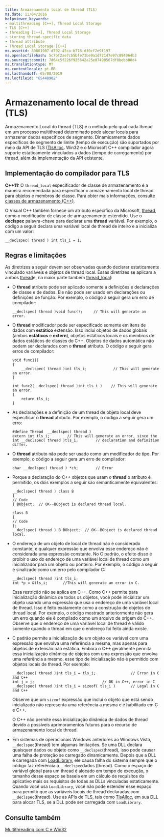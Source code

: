 ```yaml
---
title: Armazenamento local de thread (TLS)
ms.date: 11/04/2016
helpviewer_keywords:
- multithreading [C++], Thread Local Storage
- TLS [C++]
- threading [C++], Thread Local Storage
- storing thread-specific data
- thread attribute
- Thread Local Storage [C++]
ms.assetid: 80801907-d792-45ca-b776-df0cf2e9f197
ms.openlocfilehash: 5c7bf2ae7cb5bfe71be9a1d72147e97c894064b3
ms.sourcegitcommit: 7d64c5f226f925642a25e07498567df8bebb00d4
ms.translationtype: MT
ms.contentlocale: pt-BR
ms.lasthandoff: 05/08/2019
ms.locfileid: "65448902"
---
```

# <a name="thread-local-storage-tls"></a>Armazenamento local de thread (TLS)

Armazenamento Local do thread (TLS) é o método pelo qual cada thread em um processo multithread determinado pode alocar locais para armazenar dados específicos de segmento. Dinamicamente dados específicos de segmento de limite (tempo de execução) são suportados por meio da API de TLS ([TlsAlloc](/windows/desktop/api/processthreadsapi/nf-processthreadsapi-tlsalloc).  Win32 e o Microsoft C++ compilador agora suporte estaticamente vinculados a dados (tempo de carregamento) por thread, além da implementação da API existente.

##  <a name="_core_compiler_implementation_for_tls"></a> Implementação do compilador para TLS

**C++11:**  O `thread_local` especificador de classe de armazenamento é a maneira recomendada para especificar o armazenamento local de thread para objetos e membros de classe. Para obter mais informações, consulte [classes de armazenamento (C++)](../cpp/storage-classes-cpp.md).

O Visual C++ também fornece um atributo específico da Microsoft, [thread](../cpp/thread.md), como o modificador de classe de armazenamento estendido. Use o **declspec** palavra-chave para declarar uma **thread** variável. Por exemplo, o código a seguir declara uma variável local de thread de inteiro e a inicializa com um valor:

```
__declspec( thread ) int tls_i = 1;
```

## <a name="rules-and-limitations"></a>Regras e limitações

As diretrizes a seguir devem ser observadas quando declarar estaticamente vinculado variáveis e objetos de thread local. Essas diretrizes se aplicam a ambos [thread](../cpp/thread.md)e, na maior parte também [thread_local](../cpp/storage-classes-cpp.md):

- O **thread** atributo pode ser aplicado somente a definições e declarações de classe e de dados. Ele não pode ser usado em declarações ou definições de função. Por exemplo, o código a seguir gera um erro de compilador:

    ```
    __declspec( thread )void func();     // This will generate an error.
    ```

- O **thread** modificador pode ser especificado somente em itens de dados com **estático** extensão. Isso inclui objetos de dados globais (ambos **estáticos** e **extern**), objetos estáticos locais e os membros de dados estáticos de classes do C++. Objetos de dados automática não podem ser declarados com o **thread** atributo. O código a seguir gera erros de compilador:

    ```
    void func1()
    {
        __declspec( thread )int tls_i;            // This will generate an error.
    }

    int func2(__declspec( thread )int tls_i )    // This will generate an error.
    {
        return tls_i;
    }
    ```

- As declarações e a definição de um thread de objeto local deve especificar o **thread** atributo. Por exemplo, o código a seguir gera um erro:

    ```
    #define Thread  __declspec( thread )
    extern int tls_i;        // This will generate an error, since the
    int __declspec( thread )tls_i;        // declaration and definition differ.
    ```

- O **thread** atributo não pode ser usado como um modificador de tipo. Por exemplo, o código a seguir gera um erro de compilador:

    ```
    char __declspec( thread ) *ch;        // Error
    ```

- Porque a declaração do C++ objetos que usam o **thread** o atributo é permitido, os dois exemplos a seguir são semanticamente equivalentes:

    ```
    __declspec( thread ) class B
    {
    // Code
    } BObject;  // OK--BObject is declared thread local.

    class B
    {
    // Code
    };
    __declspec( thread ) B BObject;  // OK--BObject is declared thread local.
    ```

- O endereço de um objeto de local de thread não é considerado constante, e qualquer expressão que envolva esse endereço não é considerada uma expressão constante. No C padrão, o efeito disso é proibir o uso do endereço de uma variável local de thread como um inicializador para um objeto ou ponteiro. Por exemplo, o código a seguir é sinalizado como um erro pelo compilador C:

    ```
    __declspec( thread )int tls_i;
    int *p = &tls_i;       //This will generate an error in C.
    ```

   Essa restrição não se aplica em C++. Como C++ permite para inicialização dinâmica de todos os objetos, você pode inicializar um objeto usando uma expressão que usa o endereço de uma variável local de thread. Isso é feito exatamente como a construção de objetos de thread local. Por exemplo, o código mostrado anteriormente não gera um erro quando ele é compilado como um arquivo de origem do C++. Observe que o endereço de uma variável local de thread é válido somente quando o thread em que o endereço foi feito ainda existe.

- C padrão permite a inicialização de um objeto ou variável com uma expressão que envolva uma referência a mesma, mas apenas para objetos de extensão não estática. Embora o C++ geralmente permita essa inicialização dinâmica de objetos com uma expressão que envolva uma referência a mesmo, esse tipo de inicialização não é permitido com objetos locais de thread. Por exemplo:

    ```
    __declspec( thread )int tls_i = tls_i;                // Error in C and C++
    int j = j;                               // OK in C++, error in C
    __declspec( thread )int tls_i = sizeof( tls_i )       // Legal in C and C++
    ```

   Observe que um `sizeof` expressão que inclui o objeto que está sendo inicializado não representa uma referência a mesma e é habilitado em C e C++.

   O C++ não permite essa inicialização dinâmica de dados de thread devido a possíveis aprimoramentos futuros para o recurso de armazenamento local de thread.

- Em sistemas de operacionais Windows anteriores ao Windows Vista, `__declspec`(thread) tem algumas limitações. Se uma DLL declara quaisquer dados ou objeto como `__declspec`(thread), isso pode causar uma falha de proteção se carregado dinamicamente. Depois que a DLL é carregada com [LoadLibrary](/windows/desktop/api/libloaderapi/nf-libloaderapi-loadlibrarya), ele causa falha do sistema sempre que o código faz referência a `__declspec`dados (thread). Como o espaço de variável global para um thread é alocado em tempo de execução, o tamanho desse espaço se baseia em um cálculo de requisitos do aplicativo mais os requisitos de todas as DLLs vinculadas estaticamente. Quando você usa `LoadLibrary`, você não pode estender esse espaço para permitir que as variáveis locais de thread declaradas com `__declspec`(thread). Use as APIs de TLS, tais como [TlsAlloc](/windows/desktop/api/processthreadsapi/nf-processthreadsapi-tlsalloc), em sua DLL para alocar TLS, se a DLL pode ser carregada com `LoadLibrary`.

## <a name="see-also"></a>Consulte também

[Multithreading com C e Win32](multithreading-with-c-and-win32.md)
